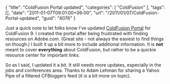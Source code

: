 {
	"title": "ColdFusion Portal updated",
	"categories": [
		"ColdFusion"
	],
	"tags": [],
	"date": "2011-01-07T09:01:00+06:00",
	"url": "/2011/01/07/ColdFusion-Portal-updated",
	"guid": "4076"
}

Just a quick note to let folks know I've updated <a href="http://www.coldfusionportal.org">ColdFusion Portal</a> for ColdFusion 9. I created the portal after being frustrated with finding resources on Adobe.com. (Great site - not always the easiest to find things on though.) I built it up a bit more to include additional information. It is <b>not</b> meant to cover <b>everything</b> about ColdFusion, but rather to be a quickie resource center for important links.

So as I said, I updated it a bit. It still needs more updates, especially in the jobs and conferences area. Thanks to Adam Lehman for sharing a Yahoo Pipe of a filtered CFBloggers feed (it is a bit more on topic).